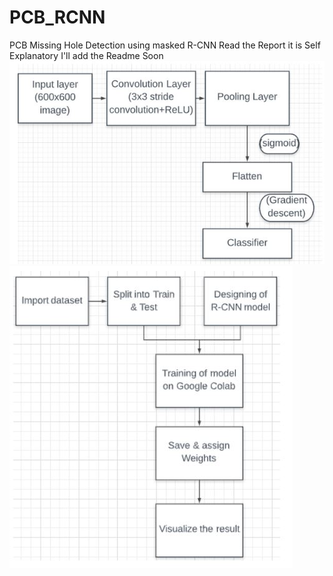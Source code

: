 # PCB_RCNN
PCB Missing Hole Detection using masked R-CNN
Read the Report it is Self Explanatory
I'll add the Readme Soon
![Model](https://github.com/RoKu1/PCB_RCNN/blob/master/Model.JPG)
![Flow Chart](https://github.com/RoKu1/PCB_RCNN/blob/master/Flow_Chart.JPG)
